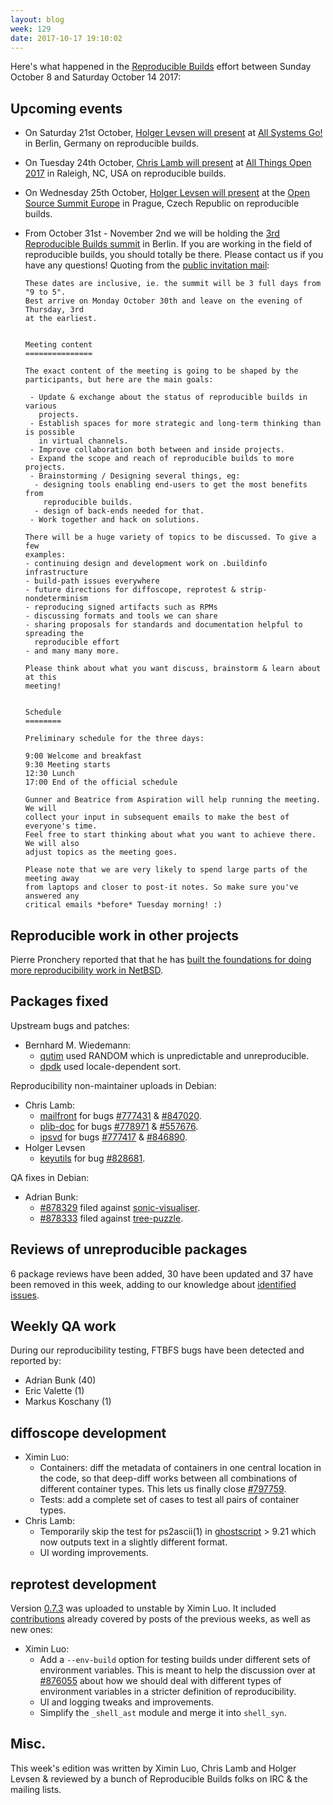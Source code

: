 ```yaml
---
layout: blog
week: 129
date: 2017-10-17 19:10:02
---
```


Here's what happened in the [Reproducible
Builds](https://reproducible-builds.org) effort between Sunday October 8 and
Saturday October 14 2017:


Upcoming events
---------------

- On Saturday 21st October, [Holger Levsen will present](https://cfp.all-systems-go.io/en/ASG2017/public/events/117)
  at [All Systems Go!](https://all-systems-go.io/) in Berlin, Germany on
  reproducible builds.

- On Tuesday 24th October, [Chris Lamb will
  present](https://allthingsopen.org/talk/you-think-youre-not-a-target-a-tale-of-three-developers/)
  at [All Things Open 2017](https://allthingsopen.org) in Raleigh,
  NC, USA on reproducible builds.

- On Wednesday 25th October, [Holger Levsen will
  present](https://osseu17.sched.com/event/BxJs/reproducible-builds-we-made-lots-of-progress-in-many-places-but-were-still-far-from-our-goals-of-changing-the-software-world-holger-levsen)
  at the [Open Source Summit Europe](https://osseu17.sched.com) in Prague,
  Czech Republic on reproducible builds.

- From October 31st - November 2nd we will be holding the
  [3rd Reproducible Builds summit](https://reproducible-builds.org/events/berlin2017/)
  in Berlin. If you are working in the field of reproducible builds, you should totally be
  there. Please contact us if you have any questions! Quoting from the [public invitation mail](https://lists.reproducible-builds.org/pipermail/rb-general/2017-October/000653.html):

      These dates are inclusive, ie. the summit will be 3 full days from "9 to 5".
      Best arrive on Monday October 30th and leave on the evening of Thursday, 3rd
      at the earliest.


      Meeting content
      ===============

      The exact content of the meeting is going to be shaped by the
      participants, but here are the main goals:

       - Update & exchange about the status of reproducible builds in various
         projects.
       - Establish spaces for more strategic and long-term thinking than is possible
         in virtual channels.
       - Improve collaboration both between and inside projects.
       - Expand the scope and reach of reproducible builds to more projects.
       - Brainstorming / Designing several things, eg:
        - designing tools enabling end-users to get the most benefits from
          reproducible builds.
        - design of back-ends needed for that.
       - Work together and hack on solutions.

      There will be a huge variety of topics to be discussed. To give a few
      examples:
      - continuing design and development work on .buildinfo infrastructure
      - build-path issues everywhere
      - future directions for diffoscope, reprotest & strip-nondeterminism
      - reproducing signed artifacts such as RPMs
      - discussing formats and tools we can share
      - sharing proposals for standards and documentation helpful to spreading the
        reproducible effort
      - and many many more.

      Please think about what you want discuss, brainstorm & learn about at this
      meeting!


      Schedule
      ========

      Preliminary schedule for the three days:

      9:00 Welcome and breakfast
      9:30 Meeting starts
      12:30 Lunch
      17:00 End of the official schedule

      Gunner and Beatrice from Aspiration will help running the meeting. We will
      collect your input in subsequent emails to make the best of everyone's time.
      Feel free to start thinking about what you want to achieve there. We will also
      adjust topics as the meeting goes.

      Please note that we are very likely to spend large parts of the meeting away
      from laptops and closer to post-it notes. So make sure you've answered any
      critical emails *before* Tuesday morning! :)



Reproducible work in other projects
-----------------------------------

Pierre Pronchery reported that that he has
[built the foundations for doing more reproducibility work in
NetBSD](https://lists.reproducible-builds.org/pipermail/rb-general/2017-October/000654.html).


Packages fixed
--------------

Upstream bugs and patches:

* Bernhard M. Wiedemann:
  * [qutim](https://bugs.launchpad.net/qutim/+bug/1724148) used RANDOM which is
    unpredictable and unreproducible.
  * [dpdk](http://dpdk.org/ml/archives/dev/2017-October/078193.html) used
    locale-dependent sort.

Reproducibility non-maintainer uploads in Debian:

* Chris Lamb:
  * [mailfront](https://tracker.debian.org/pkg/mailfront) for bugs [#777431](https://bugs.debian.org/777431) & [#847020](https://bugs.debian.org/847020).
  * [plib-doc](https://tracker.debian.org/pkg/plib-doc) for bugs [#778971](https://bugs.debian.org/778971) & [#557676](https://bugs.debian.org/557676).
  * [ipsvd](https://tracker.debian.org/pkg/ipsvd) for bugs [#777417](https://bugs.debian.org/777417) & [#846890](https://bugs.debian.org/846890).
* Holger Levsen
  * [keyutils](https://tracker.debian.org/pkg/keyutils) for bug [#828681](https://bugs.debian.org/828681).

QA fixes in Debian:

* Adrian Bunk:
    * [#878329](https://bugs.debian.org/878329) filed against [sonic-visualiser](https://tracker.debian.org/pkg/sonic-visualiser).
    * [#878333](https://bugs.debian.org/878333) filed against [tree-puzzle](https://tracker.debian.org/pkg/tree-puzzle).


Reviews of unreproducible packages
----------------------------------

6 package reviews have been added, 30 have been updated and 37 have been
removed in this week, adding to our knowledge about [identified
issues](https://tests.reproducible-builds.org/debian/index_issues.html).


Weekly QA work
--------------

During our reproducibility testing, FTBFS bugs have been detected and reported by:

 - Adrian Bunk (40)
 - Eric Valette (1)
 - Markus Koschany (1)


diffoscope development
----------------------

- Ximin Luo:
    - Containers: diff the metadata of containers in one central location in
      the code, so that deep-diff works between all combinations of different
      container types. This lets us finally close [#797759](https://bugs.debian.org/797759).
    - Tests: add a complete set of cases to test all pairs of container types.
- Chris Lamb:
    - Temporarily skip the test for ps2ascii(1) in [ghostscript](https://tracker.debian.org/pkg/ghostscript) > 9.21
      which now outputs text in a slightly different format.
    - UI wording improvements.


reprotest development
---------------------

Version [0.7.3](https://tracker.debian.org/news/879113) was uploaded to
unstable by Ximin Luo. It included
[contributions](https://anonscm.debian.org/git/reproducible/reprotest.git/log/?h=0.7.3)
already covered by posts of the previous weeks, as well as new ones:

- Ximin Luo:
    - Add a `--env-build` option for testing builds under different sets of
      environment variables. This is meant to help the discussion over at
      [#876055](https://bugs.debian.org/876055) about how we should deal with different types of
      environment variables in a stricter definition of reproducibility.
    - UI and logging tweaks and improvements.
    - Simplify the `_shell_ast` module and merge it into `shell_syn`.


Misc.
-----

This week's edition was written by Ximin Luo, Chris Lamb and Holger Levsen &
reviewed by a bunch of Reproducible Builds folks on IRC & the mailing lists.
